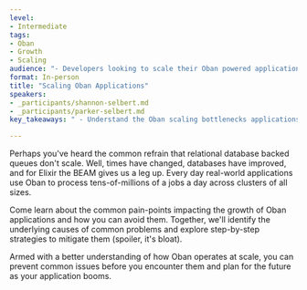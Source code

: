 ```yaml
---
level:
- Intermediate
tags:
- Oban
- Growth
- Scaling
audience: "- Developers looking to scale their Oban powered application to millions of jobs a day and beyond."
format: In-person
title: "Scaling Oban Applications"
speakers:
- _participants/shannon-selbert.md
- _participants/parker-selbert.md
key_takeaways: " - Understand the Oban scaling bottlenecks applications may experience and the strategies to mitigate them."

---
```

Perhaps you've heard the common refrain that relational database backed queues don't scale. Well,
times have changed, databases have improved, and for Elixir the BEAM gives us a leg up. Every day real-world applications use Oban to process tens-of-millions of a jobs a day across clusters of all sizes.

Come learn about the common pain-points impacting the growth of Oban applications and how you can avoid them. Together, we'll identify the underlying causes of common problems and explore step-by-step strategies to mitigate them (spoiler, it's bloat).

Armed with a better understanding of how Oban operates at scale, you can prevent common issues before you encounter them and plan for the future as your application booms.